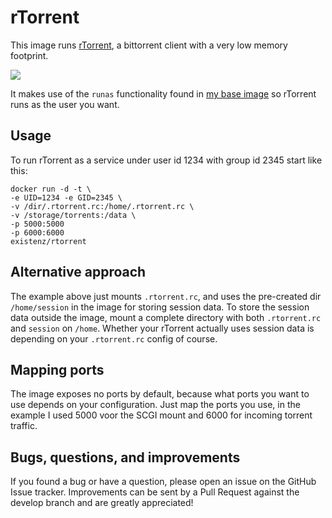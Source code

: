 # rTorrent

This image runs [rTorrent](https://rakshasa.github.io/rtorrent), a bittorrent client with a very low memory footprint.

[![](https://badge.imagelayers.io/existenz/rtorrent:latest.svg)](https://imagelayers.io/?images=existenz/rtorrent:latest 'Get your own badge on imagelayers.io')

It makes use of the `runas` functionality found in [my base image](https://hub.docker.com/r/existenz/base) so rTorrent runs as the user you want.

## Usage

To run rTorrent as a service under user id 1234 with group id 2345 start like this:

```
docker run -d -t \
-e UID=1234 -e GID=2345 \
-v /dir/.rtorrent.rc:/home/.rtorrent.rc \
-v /storage/torrents:/data \
-p 5000:5000
-p 6000:6000
existenz/rtorrent
```

## Alternative approach

The example above just mounts `.rtorrent.rc`, and uses the pre-created dir `/home/session` in the image for storing session data.
To store the session data outside the image, mount a complete directory with both `.rtorrent.rc` and `session` on `/home`.
Whether your rTorrent actually uses session data is depending on your `.rtorrent.rc` config of course.

## Mapping ports

The image exposes no ports by default, because what ports you want to use depends on your configuration.
Just map the ports you use, in the example I used 5000 voor the SCGI mount and 6000 for incoming torrent traffic.

## Bugs, questions, and improvements

If you found a bug or have a question, please open an issue on the GitHub Issue tracker. Improvements can be sent by a Pull Request against the develop branch and are greatly appreciated!

